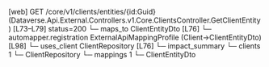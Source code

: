 [web] GET /core/v1/clients/entities/{id:Guid}  (Dataverse.Api.External.Controllers.v1.Core.ClientsController.GetClientEntity)  [L73–L79] status=200
  └─ maps_to ClientEntityDto [L76]
    └─ automapper.registration ExternalApiMappingProfile (Client->ClientEntityDto) [L98]
  └─ uses_client ClientRepository [L76]
  └─ impact_summary
    └─ clients 1
      └─ ClientRepository
    └─ mappings 1
      └─ ClientEntityDto

